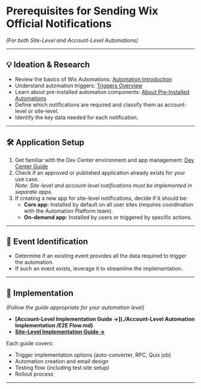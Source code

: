 # Prerequisites for Sending Wix Official Notifications
*(For both Site-Level and Account-Level Automations)*

---

## 💡 Ideation & Research  
- Review the basics of Wix Automations: [Automation Introduction](https://dev.wix.com/docs/rest/business-management/automations/introduction)
- Understand automation triggers: [Triggers Overview](https://dev.wix.com/docs/rest/business-management/automations/triggers/about-triggers)
- Learn about pre-installed automation components: [About Pre-Installed Automations](https://dev.wix.com/docs/rest/business-management/automations/automations/pre-installed-automations/about-pre-installed-automations)
- Define which notifications are required and classify them as account-level or site-level.
- Identify the key data needed for each notification.

---

## 🛠️ Application Setup  

1. Get familiar with the Dev Center environment and app management: [Dev Center Guide](https://dev.wix.com/docs/build-apps/get-started/templates/build-an-app-template-guide-for-wix-employees)
2. Check if an approved or published application already exists for your use case.  
   *Note: Site-level and account-level notifications must be implemented in separate apps.*
3. If creating a new app for site-level notifications, decide if it should be:
    - **Core app:** Installed by default on all user sites (requires coordination with the Automation Platform team).
    - **On-demand app:** Installed by users or triggered by specific actions.

---

## 🔔 Event Identification  

- Determine if an existing event provides all the data required to trigger the automation.
- If such an event exists, leverage it to streamline the implementation.

---

## 🚀 Implementation  
*(Follow the guide appropriate for your automation level)*

- **[Account-Level Implementation Guide →](./Account-Level Automation Implementation
/E2E Flow.md)**
- **[Site-Level Implementation Guide →](https://docs.google.com/presentation/d/10Rp0htgx-LUgxAeOKo5uUPkQ_WrZGBFA4Jg6N2uIkVQ/edit?slide=id.g277542d2b7b_0_338#slide=id.g277542d2b7b_0_338)**

Each guide covers:
- Trigger implementation options (auto-converter, RPC, Quix job)
- Automation creation and email design
- Testing flow (including test site setup)
- Rollout process

---
